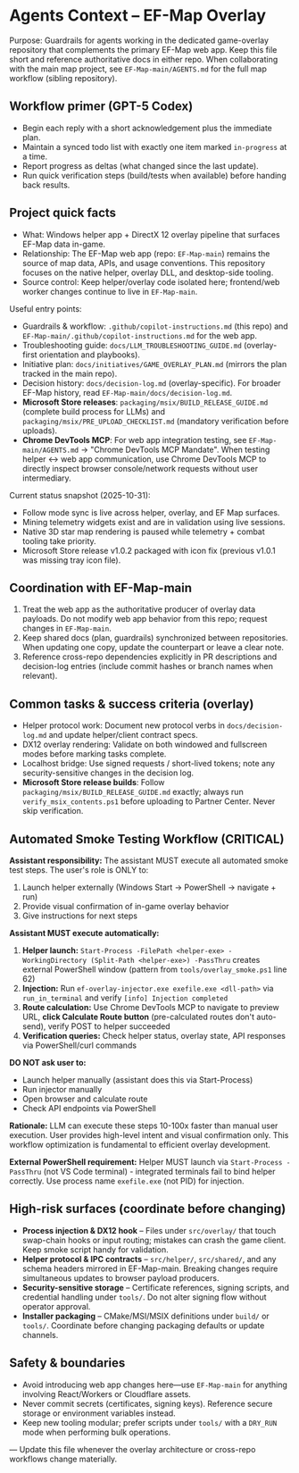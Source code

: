 # Agents Context – EF-Map Overlay

Purpose: Guardrails for agents working in the dedicated game-overlay repository that complements the primary EF-Map web app. Keep this file short and reference authoritative docs in either repo. When collaborating with the main map project, see `EF-Map-main/AGENTS.md` for the full map workflow (sibling repository).

## Workflow primer (GPT-5 Codex)
- Begin each reply with a short acknowledgement plus the immediate plan.
- Maintain a synced todo list with exactly one item marked `in-progress` at a time.
- Report progress as deltas (what changed since the last update).
- Run quick verification steps (build/tests when available) before handing back results.

## Project quick facts
- What: Windows helper app + DirectX 12 overlay pipeline that surfaces EF-Map data in-game.
- Relationship: The EF-Map web app (repo: `EF-Map-main`) remains the source of map data, APIs, and usage conventions. This repository focuses on the native helper, overlay DLL, and desktop-side tooling.
- Source control: Keep helper/overlay code isolated here; frontend/web worker changes continue to live in `EF-Map-main`.

Useful entry points:
- Guardrails & workflow: `.github/copilot-instructions.md` (this repo) and `EF-Map-main/.github/copilot-instructions.md` for the web app.
- Troubleshooting guide: `docs/LLM_TROUBLESHOOTING_GUIDE.md` (overlay-first orientation and playbooks).
- Initiative plan: `docs/initiatives/GAME_OVERLAY_PLAN.md` (mirrors the plan tracked in the main repo).
- Decision history: `docs/decision-log.md` (overlay-specific). For broader EF-Map history, read `EF-Map-main/docs/decision-log.md`.
- **Microsoft Store releases**: `packaging/msix/BUILD_RELEASE_GUIDE.md` (complete build process for LLMs) and `packaging/msix/PRE_UPLOAD_CHECKLIST.md` (mandatory verification before uploads).
- **Chrome DevTools MCP**: For web app integration testing, see `EF-Map-main/AGENTS.md` → "Chrome DevTools MCP Mandate". When testing helper ↔ web app communication, use Chrome DevTools MCP to directly inspect browser console/network requests without user intermediary.

Current status snapshot (2025-10-31):
- Follow mode sync is live across helper, overlay, and EF Map surfaces.
- Mining telemetry widgets exist and are in validation using live sessions.
- Native 3D star map rendering is paused while telemetry + combat tooling take priority.
- Microsoft Store release v1.0.2 packaged with icon fix (previous v1.0.1 was missing tray icon file).

## Coordination with EF-Map-main
1. Treat the web app as the authoritative producer of overlay data payloads. Do not modify web app behavior from this repo; request changes in `EF-Map-main`.
2. Keep shared docs (plan, guardrails) synchronized between repositories. When updating one copy, update the counterpart or leave a clear note.
3. Reference cross-repo dependencies explicitly in PR descriptions and decision-log entries (include commit hashes or branch names when relevant).

## Common tasks & success criteria (overlay)
- Helper protocol work: Document new protocol verbs in `docs/decision-log.md` and update helper/client contract specs.
- DX12 overlay rendering: Validate on both windowed and fullscreen modes before marking tasks complete.
- Localhost bridge: Use signed requests / short-lived tokens; note any security-sensitive changes in the decision log.
- **Microsoft Store release builds**: Follow `packaging/msix/BUILD_RELEASE_GUIDE.md` exactly; always run `verify_msix_contents.ps1` before uploading to Partner Center. Never skip verification.

## Automated Smoke Testing Workflow (CRITICAL)
**Assistant responsibility:** The assistant MUST execute all automated smoke test steps. The user's role is ONLY to:
1. Launch helper externally (Windows Start → PowerShell → navigate + run)
2. Provide visual confirmation of in-game overlay behavior
3. Give instructions for next steps

**Assistant MUST execute automatically:**
1. **Helper launch:** `Start-Process -FilePath <helper-exe> -WorkingDirectory (Split-Path <helper-exe>) -PassThru` creates external PowerShell window (pattern from `tools/overlay_smoke.ps1` line 62)
2. **Injection:** Run `ef-overlay-injector.exe exefile.exe <dll-path>` via `run_in_terminal` and verify `[info] Injection completed`
3. **Route calculation:** Use Chrome DevTools MCP to navigate to preview URL, **click Calculate Route button** (pre-calculated routes don't auto-send), verify POST to helper succeeded
4. **Verification queries:** Check helper status, overlay state, API responses via PowerShell/curl commands

**DO NOT ask user to:**
- Launch helper manually (assistant does this via Start-Process)
- Run injector manually
- Open browser and calculate route
- Check API endpoints via PowerShell

**Rationale:** LLM can execute these steps 10-100x faster than manual user execution. User provides high-level intent and visual confirmation only. This workflow optimization is fundamental to efficient overlay development.

**External PowerShell requirement:** Helper MUST launch via `Start-Process -PassThru` (not VS Code terminal) - integrated terminals fail to bind helper correctly. Use process name `exefile.exe` (not PID) for injection.

## High-risk surfaces (coordinate before changing)
- **Process injection & DX12 hook** – Files under `src/overlay/` that touch swap-chain hooks or input routing; mistakes can crash the game client. Keep smoke script handy for validation.
- **Helper protocol & IPC contracts** – `src/helper/`, `src/shared/`, and any schema headers mirrored in EF-Map-main. Breaking changes require simultaneous updates to browser payload producers.
- **Security-sensitive storage** – Certificate references, signing scripts, and credential handling under `tools/`. Do not alter signing flow without operator approval.
- **Installer packaging** – CMake/MSI/MSIX definitions under `build/` or `tools/`. Coordinate before changing packaging defaults or update channels.

## Safety & boundaries
- Avoid introducing web app changes here—use `EF-Map-main` for anything involving React/Workers or Cloudflare assets.
- Never commit secrets (certificates, signing keys). Reference secure storage or environment variables instead.
- Keep new tooling modular; prefer scripts under `tools/` with a `DRY_RUN` mode when performing bulk operations.

— Update this file whenever the overlay architecture or cross-repo workflows change materially.
